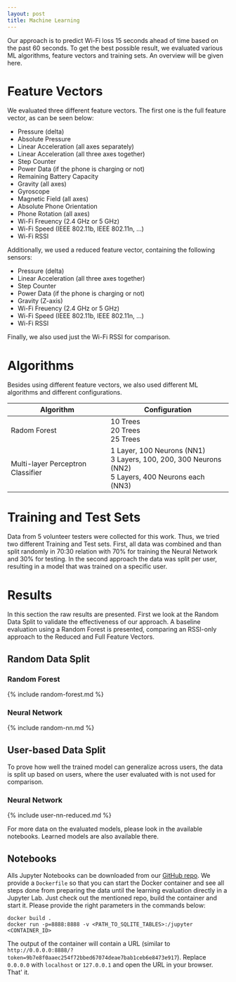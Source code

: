 ```yaml
---
layout: post
title: Machine Learning
---
```


Our approach is to predict Wi-Fi loss 15 seconds ahead of time based on the past 60 seconds. To get the best possible result, we evaluated various ML algorithms, feature vectors and training sets. An overview will be given here.

# Feature Vectors
We evaluated three different feature vectors. The first one is the full feature vector, as can be seen below:

* Pressure (delta)
* Absolute Pressure
* Linear Acceleration (all axes separately)
* Linear Acceleration (all three axes together)
* Step Counter
* Power Data (if the phone is charging or not)
* Remaining Battery Capacity
* Gravity (all axes)
* Gyroscope
* Magnetic Field (all axes)
* Absolute Phone Orientation
* Phone Rotation (all axes)
* Wi-Fi Freuency (2.4 GHz or 5 GHz)
* Wi-Fi Speed (IEEE 802.11b, IEEE 802.11n, ...)
* Wi-Fi RSSI

Additionally, we used a reduced feature vector, containing the following sensors:

* Pressure (delta)
* Linear Acceleration (all three axes together)
* Step Counter
* Power Data (if the phone is charging or not)
* Gravity (Z-axis)
* Wi-Fi Freuency (2.4 GHz or 5 GHz)
* Wi-Fi Speed (IEEE 802.11b, IEEE 802.11n, ...)
* Wi-Fi RSSI

Finally, we also used just the Wi-Fi RSSI for comparison.

# Algorithms
Besides using different feature vectors, we also used different ML algorithms and different configurations.

Algorithm | Configuration
----------|--------------
Radom Forest      | 10 Trees<br />20 Trees<br />25 Trees
Multi-layer Perceptron Classifier | 1 Layer, 100 Neurons (NN1)<br />3 Layers, 100, 200, 300 Neurons (NN2)<br />5 Layers, 400 Neurons each (NN3)

# Training and Test Sets
Data from 5 volunteer testers were collected for this work. Thus, we tried two different Training and Test sets. First, all data was combined and than split randomly in 70:30 relation with 70% for training the Neural Network and 30% for testing. In the second approach the data was split per user, resulting in a model that was trained on a specific user.

# Results
In this section the raw results are presented. First we look at the Random Data Split to validate the effectiveness of our approach. A baseline evaluation using a Random Forest is presented, comparing an RSSI-only approach to the Reduced and Full Feature Vectors.

## Random Data Split

### Random Forest

{% include random-forest.md %}

### Neural Network

{% include random-nn.md %}

## User-based Data Split

To prove how well the trained model can generalize across users, the data is split up based on users, where the user evaluated with is not used for comparison.

### Neural Network

{% include user-nn-reduced.md %}

For more data on the evaluated models, please look in the available notebooks. Learned models are also available there.

## Notebooks
Alls Jupyter Notebooks can be downloaded from our [GitHub repo](https://github.com/umr-ds/seamcon-learning-wifi-loss). We provide a `Dockerfile` so that you can start the Docker container and see all steps done from preparing the data until the learning evaluation directly in a Jupyter Lab. Just check out the mentioned repo, build the container and start it. Please provide the right parameters in the commands below:

```
docker build .
docker run -p=8888:8888 -v <PATH_TO_SQLITE_TABLES>:/jupyter <CONTAINER_ID>
```

The output of the container will contain a URL (similar to `http://0.0.0.0:8888/?token=9b7e8f0aaec254f72bbed67074deae7bab1ceb6e8473e917`). Replace `0.0.0.0` with `localhost` or `127.0.0.1` and open the URL in your browser. That' it.